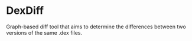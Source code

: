 # DexDiff
Graph-based diff tool that aims to determine the differences between two versions of the same .dex files.
